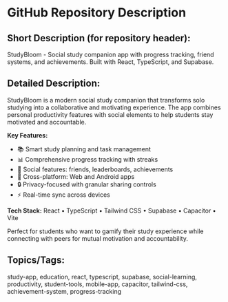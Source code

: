 # GitHub Repository Description

## Short Description (for repository header):
StudyBloom - Social study companion app with progress tracking, friend systems, and achievements. Built with React, TypeScript, and Supabase.

## Detailed Description:

StudyBloom is a modern social study companion that transforms solo studying into a collaborative and motivating experience. The app combines personal productivity features with social elements to help students stay motivated and accountable.

**Key Features:**
- 📚 Smart study planning and task management
- 📊 Comprehensive progress tracking with streaks
- 👥 Social features: friends, leaderboards, achievements
- 📱 Cross-platform: Web and Android apps
- 🔒 Privacy-focused with granular sharing controls
- ⚡ Real-time sync across devices

**Tech Stack:**
React • TypeScript • Tailwind CSS • Supabase • Capacitor • Vite

Perfect for students who want to gamify their study experience while connecting with peers for mutual motivation and accountability.

## Topics/Tags:
study-app, education, react, typescript, supabase, social-learning, productivity, student-tools, mobile-app, capacitor, tailwind-css, achievement-system, progress-tracking